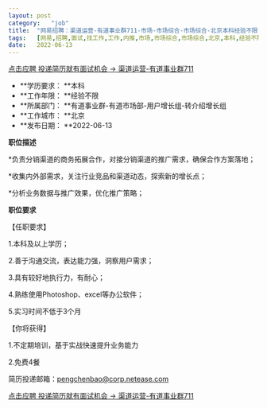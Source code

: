 ```yaml
---
layout:	post
category:	"job"
title:	"网易招聘：渠道运营-有道事业群711-市场-市场综合-市场综合-北京本科经验不限"
tags:	[网易,招聘,面试,找工作,工作,内推,市场,市场综合,市场综合,北京,本科,经验不限]
date:	2022-06-13
---
```


[点击应聘 投递简历就有面试机会 ->  渠道运营-有道事业群711](http://mobile.bole.netease.com/bole/boleDetail?id=40842&employeeId=346f03c3cda5f04c&key=all)



- **学历要求： **本科
- **工作年限： **经验不限
- **所属部门： **有道事业群-有道市场部-用户增长组-转介绍增长组
- **工作城市： **北京
- **发布日期： **2022-06-13



**职位描述**

*负责分销渠道的商务拓展合作，对接分销渠道的推广需求，确保合作方案落地；



*收集内外部需求，关注行业竞品和渠道动态，探索新的增长点；



*分析业务数据与推广效果，优化推广策略；







**职位要求**

【任职要求】



1.本科及以上学历；



2.善于沟通交流，表达能力强，洞察用户需求；



3.具有较好地执行力，有耐心；



4.熟练使用Photoshop、excel等办公软件；



5.实习时间不低于3个月



【你将获得】

1.不定期培训，基于实战快速提升业务能力

2.免费4餐



简历投递邮箱：pengchenbao@corp.netease.com



[点击应聘 投递简历就有面试机会 ->  渠道运营-有道事业群711](http://mobile.bole.netease.com/bole/boleDetail?id=40842&employeeId=346f03c3cda5f04c&key=all)